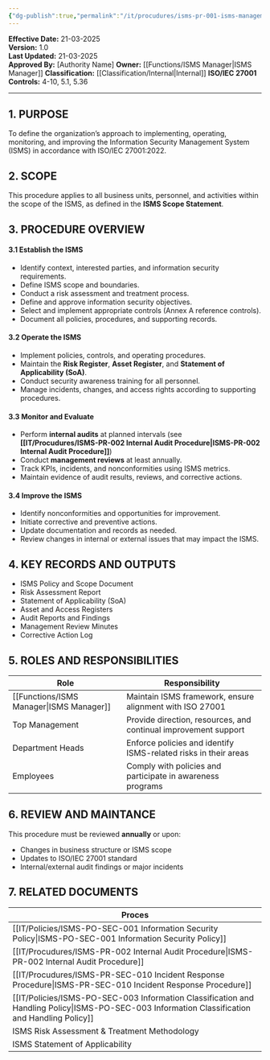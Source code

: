```yaml
---
{"dg-publish":true,"permalink":"/it/procudures/isms-pr-001-isms-management-procedure/","tags":["procedure","ISMS"],"noteIcon":"default"}
---
```


**Effective Date:** 21-03-2025  
**Version:** 1.0  
**Last Updated:** 21-03-2025  
**Approved By:** [Authority Name]
**Owner:** [[Functions/ISMS Manager\|ISMS Manager]]
**Classification:** [[Classification/Internal\|Internal]]
**ISO/IEC 27001 Controls:** 4-10, 5.1, 5.36

---
## **1. PURPOSE**  
To define the organization’s approach to implementing, operating, monitoring, and improving the Information Security Management System (ISMS) in accordance with ISO/IEC 27001:2022.
## **2. SCOPE**
This procedure applies to all business units, personnel, and activities within the scope of the ISMS, as defined in the **ISMS Scope Statement**.
 
## **3. PROCEDURE OVERVIEW**
 
 #### 3.1 Establish the ISMS
- Identify context, interested parties, and information security requirements.
- Define ISMS scope and boundaries.
- Conduct a risk assessment and treatment process.
- Define and approve information security objectives.
- Select and implement appropriate controls (Annex A reference controls).
- Document all policies, procedures, and supporting records.
#### 3.2 Operate the ISMS
- Implement policies, controls, and operating procedures.
- Maintain the **Risk Register**, **Asset Register**, and **Statement of Applicability (SoA)**.
- Conduct security awareness training for all personnel.
- Manage incidents, changes, and access rights according to supporting procedures.
#### 3.3 Monitor and Evaluate
- Perform **internal audits** at planned intervals (see **[[IT/Procudures/ISMS-PR-002 Internal Audit Procedure\|ISMS-PR-002 Internal Audit Procedure]]**)
- Conduct **management reviews** at least annually.
- Track KPIs, incidents, and nonconformities using ISMS metrics.
- Maintain evidence of audit results, reviews, and corrective actions.
#### 3.4 Improve the ISMS
- Identify nonconformities and opportunities for improvement.
- Initiate corrective and preventive actions.
- Update documentation and records as needed.
- Review changes in internal or external issues that may impact the ISMS.
## **4. KEY RECORDS AND OUTPUTS**
- ISMS Policy and Scope Document
- Risk Assessment Report
- Statement of Applicability (SoA)
- Asset and Access Registers
- Audit Reports and Findings
- Management Review Minutes
- Corrective Action Log
## **5. ROLES AND RESPONSIBILITIES**

| Role             | Responsibility                                                  |
| ---------------- | --------------------------------------------------------------- |
| [[Functions/ISMS Manager\|ISMS Manager]] | Maintain ISMS framework, ensure alignment with ISO 27001        |
| Top Management   | Provide direction, resources, and continual improvement support |
| Department Heads | Enforce policies and identify ISMS-related risks in their areas |
| Employees        | Comply with policies and participate in awareness programs      |
## **6. REVIEW AND MAINTANCE**  
This procedure must be reviewed **annually** or upon:
- Changes in business structure or ISMS scope
- Updates to ISO/IEC 27001 standard
- Internal/external audit findings or major incidents
## **7. RELATED DOCUMENTS**  

| Proces                                                             |
| ------------------------------------------------------------------ |
| [[IT/Policies/ISMS-PO-SEC-001 Information Security Policy\|ISMS-PO-SEC-001 Information Security Policy]]                    |
| [[IT/Procudures/ISMS-PR-002 Internal Audit Procedure\|ISMS-PR-002 Internal Audit Procedure]]                           |
| [[IT/Procudures/ISMS-PR-SEC-010 Incident Response Procedure\|ISMS-PR-SEC-010 Incident Response Procedure]]                    |
| [[IT/Policies/ISMS-PO-SEC-003 Information Classification and Handling Policy\|ISMS-PO-SEC-003 Information Classification and Handling Policy]] |
| ISMS Risk Assessment & Treatment Methodology                       |
| ISMS Statement of Applicability                                    |







